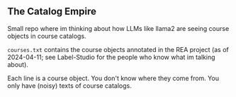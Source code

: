 ## The Catalog Empire

Small repo where im thinking about how LLMs like llama2 are seeing course objects in course catalogs.

`courses.txt` contains the course objects annotated in the REA project (as of 2024-04-11; see Label-Studio for the people who know what im talking about).

Each line is a course object. You don't know where they come from. You only have (noisy) texts of course catalogs.


